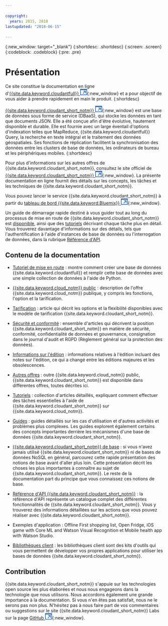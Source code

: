```yaml
---

copyright:
  years: 2015, 2018
lastupdated: "2018-06-15"

---
```


{:new_window: target="_blank"}
{:shortdesc: .shortdesc}
{:screen: .screen}
{:codeblock: .codeblock}
{:pre: .pre}

<!-- Acrolinx: 2018-06-13 -->

# Présentation

Ce site constitue la documentation en ligne d'[{{site.data.keyword.cloudantfull}} ![Icône de lien externe](images/launch-glyph.svg "Icône de lien externe")](http://www.ibm.com/analytics/us/en/technology/cloud-data-services/cloudant/){:new_window} et a pour objectif de vous aider à prendre rapidement en main le produit.
{:shortdesc}

[{{site.data.keyword.cloudant_short_notm}} ![Icône de lien externe](images/launch-glyph.svg "Icône de lien externe")](https://www.youtube.com/watch?v=xfO3m1I3SKg&feature=youtu.be){:new_window} est une base de données sous forme de service (DBaaS),
qui stocke les données en tant que documents JSON.
Elle a été conçue afin d'être évolutive, hautement disponible et durable.
Elle est fournie avec un large éventail d'options d'indexation telles que MapReduce, {{site.data.keyword.cloudantfull}} Query, la recherche en texte intégral et le traitement des données géospatiales.
Ses fonctions de réplication facilitent la synchronisation des données entre les clusters de base de données, les ordinateurs de bureau et les périphériques
mobiles.
{:shortdesc}

Pour plus d'informations sur les autres offres de {{site.data.keyword.cloudant_short_notm}}, consultez le site officiel de [{{site.data.keyword.cloudant_short_notm}} ![Icône de lien externe](images/launch-glyph.svg "Icône de lien externe")](http://www.ibm.com/analytics/us/en/technology/cloud-data-services/cloudant/){:new_window}.
La présente documentation en ligne fournit des détails sur les concepts, les tâches et les techniques de {{site.data.keyword.cloudant_short_notm}}.

Vous pouvez lancer le service {{site.data.keyword.cloudant_short_notm}} à partir du [tableau de bord {{site.data.keyword.Bluemix}} ![Icône de lien externe](images/launch-glyph.svg "Icône de lien externe")](https://console.ng.bluemix.net/catalog/services/cloudant-nosql-db/){:new_window}.

Un guide de démarrage rapide destiné à vous guider tout au long du processus de mise en route de {{site.data.keyword.cloudant_short_notm}}
est [disponible](index.html),
ainsi que des [tutoriels](tutorials/create_service.html#creating-a-service-instance) décrivant chaque tâche plus en détail.
Vous trouverez davantage d'informations sur des détails, tels que l'authentification à l'aide d'instances de base de données ou l'interrogation de données, dans la rubrique [Référence d'API](api/index.html).

<div id="contents"></div>

## Contenu de la documentation

*	[Tutoriel de mise en route](getting-started.html#getting-started-with-cloudant) : montre comment créer une base de données {{site.data.keyword.cloudantfull}} et remplir cette base de données avec une simple collection de données à l'aide de Python.
*	[{{site.data.keyword.cloud_notm}} public](offerings/bluemix.html#ibm-cloud-public) : description de l'offre {{site.data.keyword.cloud_notm}} publique, y compris les fonctions, l'option et la tarification.  
*	[Tarification](offerings/pricing.html#pricing) : article qui décrit les options et la flexibilité disponibles avec le modèle de tarification {{site.data.keyword.cloudant_short_notm}}.  
*	[Sécurité et conformité](offerings/security.html#security) : ensemble d'articles qui décrivent la position {{site.data.keyword.cloudant_short_notm}} en matière de sécurité, conformité, confidentialité de données et gouvernance, consignation dans le journal d'audit et RGPD (Règlement général sur la protection des données). 
*	[Informations sur l'édition](https://console.bluemix.net/docs/services/Cloudant/release_info/release_notes.html#release-notes) : informations relatives à l'édition incluant des notes sur l'édition, ce qui a changé entre les éditions majeures et les obsolescences.  
*	[Autres offres](offerings/bluemix_dedicated.html#ibm-cloud-dedicated) : outre {{site.data.keyword.cloud_notm}} public, {{site.data.keyword.cloudant_short_notm}} est disponible dans différentes offres, toutes décrites ici.

* [Tutoriels](tutorials/create_service.html#creating-a-service-instance) : collection d'articles détaillés, expliquant comment effectuer des tâches essentielles à l'aide de {{site.data.keyword.cloudant_short_notm}} sur {{site.data.keyword.cloud_notm}}.
*	[Guides](guides/acurl.html#authorized-curl-acurl-) : guides détaillés sur les cas d'utilisation et d'autres activités et problèmes plus complexes.
Les guides explorent également certains des concepts importantes derrière les mécanismes d'une base de données {{site.data.keyword.cloudant_short_notm}}. 
*	[{{site.data.keyword.cloudant_short_notm}} de base](basics/index.html) : si vous n'avez jamais utilisé {{site.data.keyword.cloudant_short_notm}} ni de bases de données NoSQL en général, parcourez cette rapide présentation des notions de base avant d'aller plus loin.
	Cette présentation décrit les choses les plus importantes à connaître au sujet de {{site.data.keyword.cloudant_short_notm}}.
	Le reste de la documentation part du principe que vous connaissez ces notions de base. 
*	[Référence d'API {{site.data.keyword.cloudant_short_notm}}](api/index.html) : la référence d'API représente un catalogue complet des différentes fonctionnalités de {{site.data.keyword.cloudant_short_notm}}.
	Vous y trouverez des informations détaillées sur les actions que vous pouvez réaliser avec {{site.data.keyword.cloudant_short_notm}}.
*	Exemples d'application : Offline First shopping list, Open Fridge, iOS game with Core ML and Watson Visual Recognition et Mobile health app with Watson Studio. 
*	[Bibliothèques client](libraries/index.html) : les bibliothèques client sont des kits d'outils qui vous permettent de développer vos propres applications pour utiliser les bases de données {{site.data.keyword.cloudant_short_notm}}. 


## Contribution

{{site.data.keyword.cloudant_short_notm}} s'appuie sur les technologies open source les plus élaborées et nous nous engageons dans la technologie que nous utilisons.
Nous accordons également une grande importance à la documentation.
Si vous n'en êtes pas satisfait, nous ne le serons pas non plus.
N'hésitez pas à nous faire part de vos commentaires ou suggestions sur le site {{site.data.keyword.cloudant_short_notm}} Labs sur la page [GitHub ![Icône de lien externe](images/launch-glyph.svg "Icône de lien externe")](https://github.com/cloudant-labs/slate){:new_window}.
